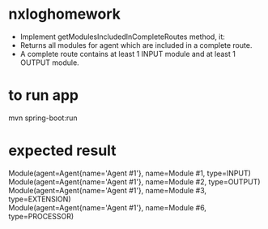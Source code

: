 # nxloghomework
 * Implement getModulesIncludedInCompleteRoutes method, it:  
 * Returns all modules for agent which are included in a complete route.  
 * A complete route contains at least 1 INPUT module and at least 1 OUTPUT module.  
 
# to run app
mvn spring-boot:run

# expected result
Module(agent=Agent{name='Agent #1'}, name=Module #1, type=INPUT)  
Module(agent=Agent{name='Agent #1'}, name=Module #2, type=OUTPUT)  
Module(agent=Agent{name='Agent #1'}, name=Module #3, type=EXTENSION)  
Module(agent=Agent{name='Agent #1'}, name=Module #6, type=PROCESSOR)  

